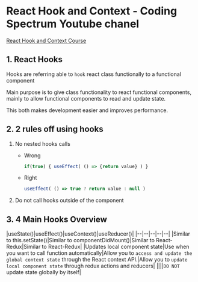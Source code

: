 # React Hook and Context - Coding Spectrum Youtube chanel

[React Hook and Context Course](https://www.youtube.com/watch?v=l8ODM-KoDpA&list=PLMc67XEAt-ywplHhDpoj5vakceZNr8S0B)

## 1. React Hooks

Hooks are referring able to `hook` react class functionally to a functional component

Main purpose is to give class functionality to react functional components, mainly to allow functional components to read and update state.

This both makes development easier and improves performance.

## 2. 2 rules off using hooks

1. No nested hooks calls

   - Wrong

     ```js
     if(true) { useEffect( () => {return value} ) }
     ```

   - Right

     ```js
     useEffect( () => true ? return value : null )
     ```

1. Do not call hooks outside of the component

## 3. 4 Main Hooks Overview

|useState()|useEffect()|useContext()|useReducer()|
|--|--|--|--|--|
|Similar to this.setState()|Similar to componentDidMount()|Similar to React-Redux|Similar to React-Redux|
|Updates local component state|Use when you want to call function automatically|Allow you to `access and update the global context state` through the React context API.|Allow you to `update local component state` through redux actions and reducers|
||||`DO NOT` update state globally by itself|
